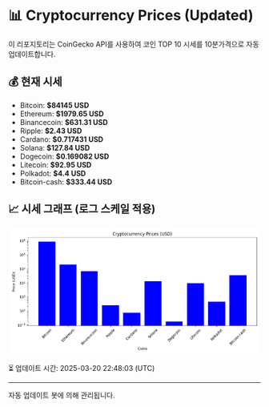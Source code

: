 
# 📊 Cryptocurrency Prices (Updated)

이 리포지토리는 CoinGecko API를 사용하여 코인 TOP 10 시세를 10분가격으로 자동 업데이트합니다.

## 💰 현재 시세
- Bitcoin: **$84145 USD**
- Ethereum: **$1979.65 USD**
- Binancecoin: **$631.31 USD**
- Ripple: **$2.43 USD**
- Cardano: **$0.717431 USD**
- Solana: **$127.84 USD**
- Dogecoin: **$0.169082 USD**
- Litecoin: **$92.95 USD**
- Polkadot: **$4.4 USD**
- Bitcoin-cash: **$333.44 USD**

## 📈 시세 그래프 (로그 스케일 적용)
![Crypto Prices](crypto_prices.png)

⏳ 업데이트 시간: 2025-03-20 22:48:03 (UTC)

---
자동 업데이트 봇에 의해 관리됩니다.

